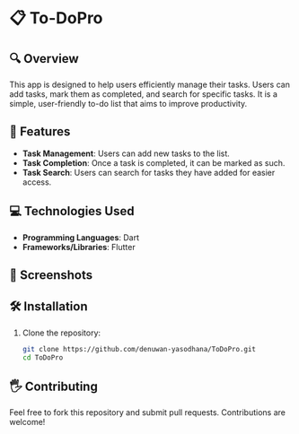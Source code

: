 # 📋 To-DoPro

## 🔍 Overview
This app is designed to help users efficiently manage their tasks. Users can add tasks, mark them as completed, and search for specific tasks. It is a simple, user-friendly to-do list that aims to improve productivity.

## 🚀 Features
- **Task Management**: Users can add new tasks to the list.
- **Task Completion**: Once a task is completed, it can be marked as such.
- **Task Search**: Users can search for tasks they have added for easier access.

## 💻 Technologies Used
- **Programming Languages**: Dart
- **Frameworks/Libraries**: Flutter

## 📸 Screenshots



## 🛠️ Installation

1. Clone the repository:
   ```bash
   git clone https://github.com/denuwan-yasodhana/ToDoPro.git
   cd ToDoPro

## 🖐️ Contributing
Feel free to fork this repository and submit pull requests. Contributions are welcome!

